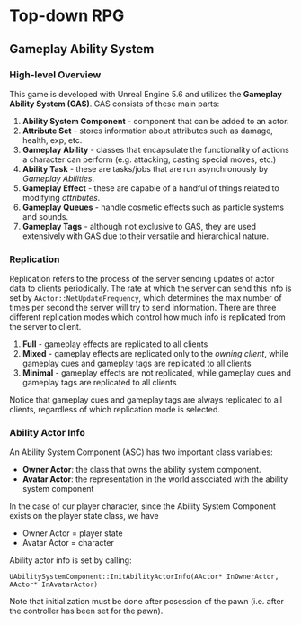 # Top-down RPG

## Gameplay Ability System

### High-level Overview

This game is developed with Unreal Engine 5.6 and utilizes the 
**Gameplay Ability System (GAS)**. GAS consists of these main parts:

1. **Ability System Component** - component that can be added to an actor.
2. **Attribute Set** - stores information about attributes such as damage, health,
exp, etc.
3. **Gameplay Ability** - classes that encapsulate the functionality of actions a
character can perform (e.g. attacking, casting special moves, etc.)
4. **Ability Task** - these are tasks/jobs that are run asynchronously by
*Gameplay Abilities*.
5. **Gameplay Effect** - these are capable of a handful of things related to modifying
*attributes*.
6. **Gameplay Queues** - handle cosmetic effects such as particle systems and sounds.
7. **Gameplay Tags** - although not exclusive to GAS, they are used extensively with
GAS due to their versatile and hierarchical nature.

### Replication

Replication refers to the process of the server sending updates of actor data to clients
periodically. The rate at which the server can send this info is set by
`AActor::NetUpdateFrequency`, which determines the max number of times per second the server
will try to send information. There are three different replication modes which control how
much info is replicated from the server to client.

1. **Full** - gameplay effects are replicated to all clients
2. **Mixed** - gameplay effects are replicated only to the *owning client*, while gameplay
cues and gameplay tags are replicated to all clients
3. **Minimal** - gameplay effects are not replicated, while gameplay cues and gameplay tags
are replicated to all clients

Notice that gameplay cues and gameplay tags are always replicated to all clients, regardless
of which replication mode is selected.

### Ability Actor Info

An Ability System Component (ASC) has two important class variables:

- **Owner Actor**: the class that owns the ability system component.
- **Avatar Actor**: the representation in the world associated with the ability system component

In the case of our player character, since the Ability System Component exists
on the player state class, we have

- Owner Actor = player state
- Avatar Actor = character

Ability actor info is set by calling:

`UAbilitySystemComponent::InitAbilityActorInfo(AActor* InOwnerActor, AActor* InAvatarActor)`

Note that initialization must be done after posession of the pawn 
(i.e. after the controller has been set for the pawn).
